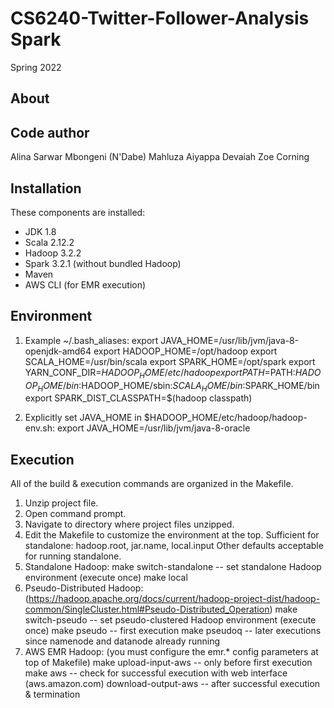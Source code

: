 # CS6240-Twitter-Follower-Analysis Spark

Spring 2022

About
-----------

[//]: # (TODO:)
Code author
-----------
Alina Sarwar
Mbongeni (N'Dabe) Mahluza
Aiyappa Devaiah
Zoe Corning

Installation
------------
These components are installed:
- JDK 1.8
- Scala 2.12.2
- Hadoop 3.2.2
- Spark 3.2.1 (without bundled Hadoop)
- Maven
- AWS CLI (for EMR execution)

Environment
-----------
1) Example ~/.bash_aliases:
   export JAVA_HOME=/usr/lib/jvm/java-8-openjdk-amd64
   export HADOOP_HOME=/opt/hadoop
   export SCALA_HOME=/usr/bin/scala
   export SPARK_HOME=/opt/spark
   export YARN_CONF_DIR=$HADOOP_HOME/etc/hadoop
   export PATH=$PATH:$HADOOP_HOME/bin:$HADOOP_HOME/sbin:$SCALA_HOME/bin:$SPARK_HOME/bin
   export SPARK_DIST_CLASSPATH=$(hadoop classpath)

2) Explicitly set JAVA_HOME in $HADOOP_HOME/etc/hadoop/hadoop-env.sh:
   export JAVA_HOME=/usr/lib/jvm/java-8-oracle

Execution
---------
All of the build & execution commands are organized in the Makefile.
1) Unzip project file.
2) Open command prompt.
3) Navigate to directory where project files unzipped.
4) Edit the Makefile to customize the environment at the top.
   Sufficient for standalone: hadoop.root, jar.name, local.input
   Other defaults acceptable for running standalone.
5) Standalone Hadoop:
   make switch-standalone		-- set standalone Hadoop environment (execute once)
   make local
6) Pseudo-Distributed Hadoop: (https://hadoop.apache.org/docs/current/hadoop-project-dist/hadoop-common/SingleCluster.html#Pseudo-Distributed_Operation)
   make switch-pseudo			-- set pseudo-clustered Hadoop environment (execute once)
   make pseudo					-- first execution
   make pseudoq				-- later executions since namenode and datanode already running
7) AWS EMR Hadoop: (you must configure the emr.* config parameters at top of Makefile)
   make upload-input-aws		-- only before first execution
   make aws					-- check for successful execution with web interface (aws.amazon.com)
   download-output-aws			-- after successful execution & termination
